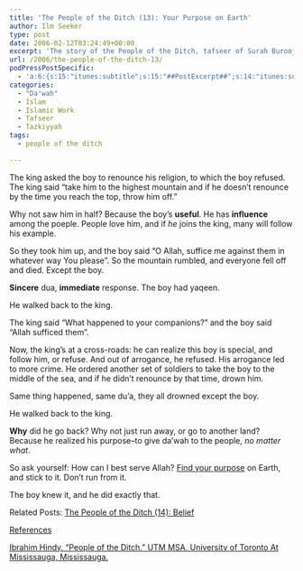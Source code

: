 ```yaml
---
title: 'The People of the Ditch (13): Your Purpose on Earth'
author: Ilm Seeker
type: post
date: 2006-02-12T03:24:49+00:00
excerpt: 'The story of the People of the Ditch, tafseer of Surah Burooj.  The boy knew his purpose.  Find your purpose on Earth and stick to it.'
url: /2006/the-people-of-the-ditch-13/
podPressPostSpecific:
  - 'a:6:{s:15:"itunes:subtitle";s:15:"##PostExcerpt##";s:14:"itunes:summary";s:15:"##PostExcerpt##";s:15:"itunes:keywords";s:17:"##WordPressCats##";s:13:"itunes:author";s:10:"##Global##";s:15:"itunes:explicit";s:2:"No";s:12:"itunes:block";s:2:"No";}'
categories:
  - "Da'wah"
  - Islam
  - Islamic Work
  - Tafseer
  - Tazkiyyah
tags:
  - people of the ditch

---
```

The king asked the boy to renounce his religion, to which the boy refused. The king said &#8220;take him to the highest mountain and if he doesn&#8217;t renounce by the time you reach the top, throw him off.&#8221;

Why not saw him in half? Because the boy&#8217;s **useful**. He has **influence** among the poeple. People love him, and if _he_ joins the king, many will follow his example.

So they took him up, and the boy said &#8220;O Allah, suffice me against them in whatever way You please&#8221;. So the mountain rumbled, and everyone fell off and died. Except the boy.

**Sincere** dua, **immediate** response. The boy had yaqeen.

He walked back to the king.

The king said &#8220;What happened to your companions?&#8221; and the boy said &#8220;Allah sufficed them&#8221;.

Now, the king&#8217;s at a cross-roads: he can realize this boy is special, and follow him, or refuse. And out of arrogance, he refused. His arrogance led to more crime. He ordered another set of soldiers to take the boy to the middle of the sea, and if he didn&#8217;t renounce by that time, drown him.

Same thing happened, same du&#8217;a, they all drowned except the boy.

He walked back to the king.

**Why** did he go back? Why not just run away, or go to another land? Because he realized his purpose&#8211;to give da&#8217;wah to the people, _no matter what_.

<p class="gem">
  So ask yourself: How can I best serve Allah? <a href="/the-best-use-of-your-skills-for-dawah/">Find your purpose</a> on Earth, and stick to it. Don&#8217;t run from it.
</p>

The boy knew it, and he did exactly that.

<p class="metaInformation">
  Related Posts: <a href="/the-people-of-the-ditch-14">The People of the Ditch (14): Belief</a><a href="/2006/01/07/the-people-of-the-ditch-3/" />
</p>

<div id="referencesTitle">
  References
</div>

<p class="reference">
  Ibrahim Hindy. &#8220;People of the Ditch.&#8221; UTM MSA. University of Toronto At Mississauga, Mississauga.
</p>